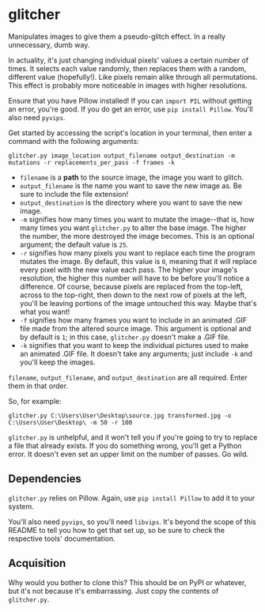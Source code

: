# glitcher
Manipulates images to give them a pseudo-glitch effect. In a really unnecessary, dumb way.

In actuality, it's just changing individual pixels' values a certain number of times. It selects each value randomly, then replaces them with a random, different value (hopefully!). Like pixels remain alike through all permutations. This effect is probably more noticeable in images with higher resolutions.

Ensure that you have Pillow installed! If you can `import PIL` without getting an error, you're good. If you do get an error, use `pip install Pillow`. You'll also need `pyvips`.

Get started by accessing the script's location in your terminal, then enter a command with the following arguments:

```
glitcher.py image_location output_filename output_destination -m mutations -r replacements_per_pass -f frames -k
```

- `filename` is a **path** to the source image, the image you want to glitch.
- `output_filename` is the name you want to save the new image as. Be sure to include the file extension!
- `output_destination` is the directory where you want to save the new image.
- `-m` signifies how many times you want to mutate the image--that is, how many times you want `glitcher.py` to alter the base image. The higher the number, the more destroyed the image becomes. This is an optional argument; the default value is `25`.
- `-r` signifies how many pixels you want to replace each time the program mutates the image. By default, this value is `0`, meaning that it will replace every pixel with the new value each pass. The higher your image's resolution, the higher this number will have to be before you'll notice a difference. Of course, because pixels are replaced from the top-left, across to the top-right, then down to the next row of pixels at the left, you'll be leaving portions of the image untouched this way. Maybe that's what you want!
- `-f` signifies how many frames you want to include in an animated .GIF file made from the altered source image. This argument is optional and by default is `1`; in this case, `glitcher.py` doesn't make a .GIF file.
- `-k` signifies that you want to keep the individual pictures used to make an animated .GIF file. It doesn't take any arguments; just include `-k` and you'll keep the images.

`filename`, `output_filename`, and `output_destination` are all required. Enter them in that order.

So, for example:

```
glitcher.py C:\Users\User\Desktop\source.jpg transformed.jpg -o C:\Users\User\Desktop\ -m 50 -r 100
```

`glitcher.py` is unhelpful, and it won't tell you if you're going to try to replace a file that already exists. If you do something wrong, you'll get a Python error. It doesn't even set an upper limit on the number of passes. Go wild.

## Dependencies

`glitcher.py` relies on Pillow. Again, use `pip install Pillow` to add it to your system.

You'll also need `pyvips`, so you'll need `libvips`. It's beyond the scope of this README to tell you how to get that set up, so be sure to check the respective tools' documentation.

## Acquisition

Why would you bother to clone this? This should be on PyPI or whatever, but it's not because it's embarrassing. Just copy the contents of `glitcher.py`.